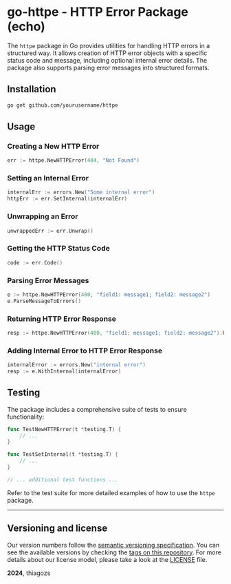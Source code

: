# go-httpe - HTTP Error Package (echo)

The `httpe` package in Go provides utilities for handling HTTP errors in a structured way. It allows creation of HTTP error objects with a specific status code and message, including optional internal error details. The package also supports parsing error messages into structured formats.

## Installation

```bash
go get github.com/yourusername/httpe
```

## Usage

### Creating a New HTTP Error

```go
err := httpe.NewHTTPError(404, "Not Found")
```

### Setting an Internal Error

```go
internalErr := errors.New("Some internal error")
httpErr := err.SetInternal(internalErr)
```

### Unwrapping an Error

```go
unwrappedErr := err.Unwrap()
```

### Getting the HTTP Status Code

```go
code := err.Code()
```

### Parsing Error Messages

```go
e := httpe.NewHTTPError(400, "field1: message1; field2: message2")
e.ParseMessageToErrors()
```

### Returning HTTP Error Response

```go
resp := httpe.NewHTTPError(400, "field1: message1; field2: message2").Return()
```

### Adding Internal Error to HTTP Error Response

```go
internalError := errors.New("internal error")
resp := e.WithInternal(internalError)
```

## Testing

The package includes a comprehensive suite of tests to ensure functionality:

```go
func TestNewHTTPError(t *testing.T) {
    // ...
}

func TestSetInternal(t *testing.T) {
    // ...
}

// ... additional test functions ...
```

Refer to the test suite for more detailed examples of how to use the `httpe` package.

-----

## Versioning and license

Our version numbers follow the [semantic versioning specification](http://semver.org/). You can see the available versions by checking the [tags on this repository](https://github.com/thiagozs/go-httpe/tags). For more details about our license model, please take a look at the [LICENSE](LICENSE.md) file.

**2024**, thiagozs
